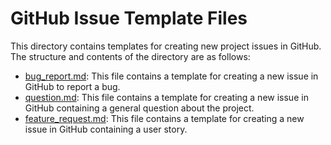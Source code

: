 # GitHub Issue Template Files

This directory contains templates for creating new project issues in GitHub. The structure and contents of the directory are as follows:

* [bug_report.md](bug_report.md): This file contains a template for creating a new issue in GitHub to report a bug.
* [question.md](question.md): This file contains a template for creating a new issue in GitHub containing a general question about the project.
* [feature_request.md](feature_request.md): This file contains a template for creating a new issue in GitHub containing a user story.
